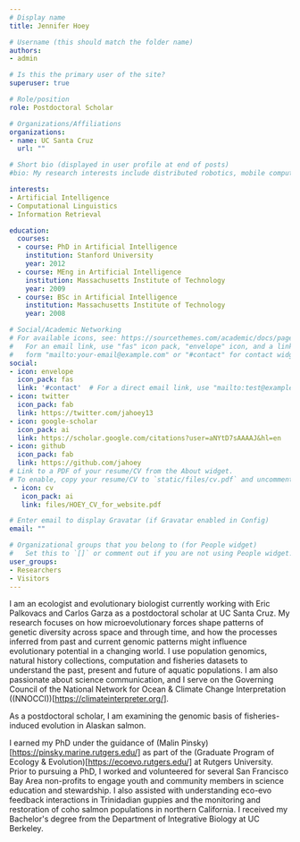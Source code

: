 ```yaml
---
# Display name
title: Jennifer Hoey

# Username (this should match the folder name)
authors:
- admin

# Is this the primary user of the site?
superuser: true

# Role/position
role: Postdoctoral Scholar

# Organizations/Affiliations
organizations:
- name: UC Santa Cruz
  url: ""

# Short bio (displayed in user profile at end of posts)
#bio: My research interests include distributed robotics, mobile computing and programmable matter.

interests:
- Artificial Intelligence
- Computational Linguistics
- Information Retrieval

education:
  courses:
  - course: PhD in Artificial Intelligence
    institution: Stanford University
    year: 2012
  - course: MEng in Artificial Intelligence
    institution: Massachusetts Institute of Technology
    year: 2009
  - course: BSc in Artificial Intelligence
    institution: Massachusetts Institute of Technology
    year: 2008

# Social/Academic Networking
# For available icons, see: https://sourcethemes.com/academic/docs/page-builder/#icons
#   For an email link, use "fas" icon pack, "envelope" icon, and a link in the
#   form "mailto:your-email@example.com" or "#contact" for contact widget.
social:
- icon: envelope
  icon_pack: fas
  link: '#contact'  # For a direct email link, use "mailto:test@example.org".
- icon: twitter
  icon_pack: fab
  link: https://twitter.com/jahoey13
- icon: google-scholar
  icon_pack: ai
  link: https://scholar.google.com/citations?user=aNYtD7sAAAAJ&hl=en
- icon: github
  icon_pack: fab
  link: https://github.com/jahoey
# Link to a PDF of your resume/CV from the About widget.
# To enable, copy your resume/CV to `static/files/cv.pdf` and uncomment the lines below.
 - icon: cv
   icon_pack: ai
   link: files/HOEY_CV_for_website.pdf

# Enter email to display Gravatar (if Gravatar enabled in Config)
email: ""

# Organizational groups that you belong to (for People widget)
#   Set this to `[]` or comment out if you are not using People widget.
user_groups:
- Researchers
- Visitors
---
```


I am an ecologist and evolutionary biologist currently working with Eric Palkovacs and Carlos Garza as a postdoctoral scholar at UC Santa Cruz. My research focuses on how microevolutionary forces shape patterns of genetic diversity across space and through time, and how the processes inferred from past and current genomic patterns might influence evolutionary potential in a changing world. I use population genomics, natural history collections, computation and fisheries datasets to understand the past, present and future of aquatic populations. I am also passionate about science communication, and I serve on the Governing Council of the National Network for Ocean & Climate Change Interpretation ((NNOCCI))[https://climateinterpreter.org/].

As a postdoctoral scholar, I am examining the genomic basis of fisheries-induced evolution in Alaskan salmon. 

I earned my PhD under the guidance of (Malin Pinsky)[https://pinsky.marine.rutgers.edu/] as part of the (Graduate Program of Ecology & Evolution)[https://ecoevo.rutgers.edu/] at Rutgers University. Prior to pursuing a PhD, I worked and volunteered for several San Francisco Bay Area non-profits to engage youth and community members in science education and stewardship. I also assisted with understanding eco-evo feedback interactions in Trinidadian guppies and the monitoring and restoration of coho salmon populations in northern California. I received my Bachelor's degree from the Department of Integrative Biology at UC Berkeley.
